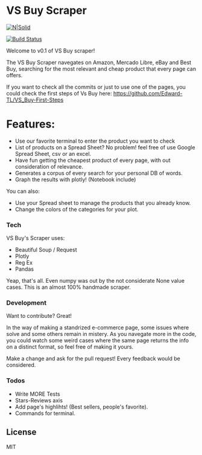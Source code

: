 # VS Buy Scraper

[![N|Solid](https://cldup.com/dTxpPi9lDf.thumb.png)](https://nodesource.com/products/nsolid)

[![Build Status](https://travis-ci.org/joemccann/dillinger.svg?branch=master)](https://travis-ci.org/joemccann/dillinger)

Welcome to v0.1 of VS Buy scraper!

The VS Buy Scraper navegates on Amazon, Mercado Libre, eBay and Best Buy, searching for the most relevant and cheap product that every page can offers. 

If you want to check all the commits or just to use one of the pages, you could check the first steps of Vs Buy here:
https://github.com/Edward-TL/VS_Buy-First-Steps

# Features:

  - Use our favorite terminal to enter the product you want to check
  - List of products on a Spread Sheet? No problem! feel free of use Google Spread Sheet, csv or an excel.
  - Have fun getting the cheapest product of every page, with out consideration of relevance.
  - Generates a corpus of every search for your personal DB of words.
  - Graph the results with plotly! (Notebook include)

You can also:
  - Use your Spread sheet to manage the products that you already know.
  - Change the colors of the categories for your plot.


### Tech

VS Buy's Scraper uses:

* Beautiful Soup / Request 
* Plotly
* Reg Ex
* Pandas

Yeap, that's all. Even numpy was out by the not considerate None value cases. This is an almost 100% handmade scraper.

### Development

Want to contribute? Great!

In the way of making a standrized e-commerce page, some issues where solve and some others remain in mistery. As you navegate more in the code, you could watch some weird cases where the same page returns the info on a distinct format, so feel free of making it yours.

Make a change and ask for the pull request! Every feedback would be considered.

### Todos

 - Write MORE Tests
 - Stars-Reviews axis
 - Add page's highlihts! (Best sellers, people's favorite).
 - Commands for terminal.

License
----

MIT
